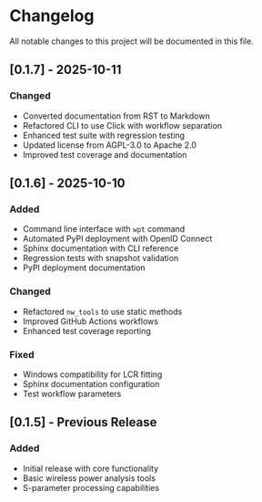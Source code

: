 # Changelog

All notable changes to this project will be documented in this file.

## [0.1.7] - 2025-10-11

### Changed
- Converted documentation from RST to Markdown
- Refactored CLI to use Click with workflow separation
- Enhanced test suite with regression testing
- Updated license from AGPL-3.0 to Apache 2.0
- Improved test coverage and documentation

## [0.1.6] - 2025-10-10

### Added
- Command line interface with `wpt` command
- Automated PyPI deployment with OpenID Connect
- Sphinx documentation with CLI reference
- Regression tests with snapshot validation
- PyPI deployment documentation

### Changed
- Refactored `nw_tools` to use static methods
- Improved GitHub Actions workflows
- Enhanced test coverage reporting

### Fixed
- Windows compatibility for LCR fitting
- Sphinx documentation configuration
- Test workflow parameters

## [0.1.5] - Previous Release

### Added
- Initial release with core functionality
- Basic wireless power analysis tools
- S-parameter processing capabilities
